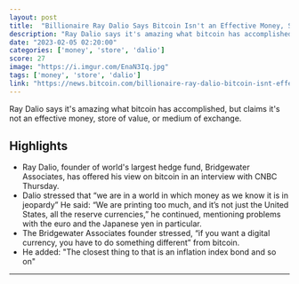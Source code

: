 ```yaml
---
layout: post
title:  "Billionaire Ray Dalio Says Bitcoin Isn't an Effective Money, Store of Value, or Medium of Exchange – Featured Bitcoin News"
description: "Ray Dalio says it's amazing what bitcoin has accomplished, but claims it's not an effective money, store of value, or medium of exchange."
date: "2023-02-05 02:20:00"
categories: ['money', 'store', 'dalio']
score: 27
image: "https://i.imgur.com/EnaN3Iq.jpg"
tags: ['money', 'store', 'dalio']
link: "https://news.bitcoin.com/billionaire-ray-dalio-bitcoin-isnt-effective-money-store-of-value-medium-of-exchange/"
---
```


Ray Dalio says it's amazing what bitcoin has accomplished, but claims it's not an effective money, store of value, or medium of exchange.

## Highlights

- Ray Dalio, founder of world's largest hedge fund, Bridgewater Associates, has offered his view on bitcoin in an interview with CNBC Thursday.
- Dalio stressed that “we are in a world in which money as we know it is in jeopardy” He said: “We are printing too much, and it’s not just the United States, all the reserve currencies,” he continued, mentioning problems with the euro and the Japanese yen in particular.
- The Bridgewater Associates founder stressed, “if you want a digital currency, you have to do something different” from bitcoin.
- He added: "The closest thing to that is an inflation index bond and so on"

---
